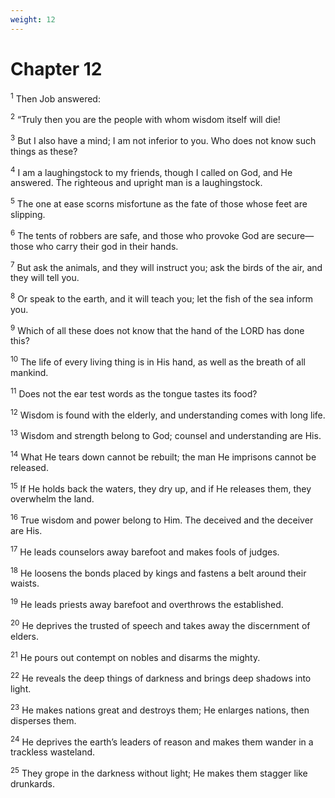 ```yaml
---
weight: 12
---
```


# Chapter 12

<sup>1</sup> Then Job answered: 

<sup>2</sup> “Truly then you are the people with whom wisdom itself will die! 

<sup>3</sup> But I also have a mind; I am not inferior to you. Who does not know such things as these? 

<sup>4</sup> I am a laughingstock to my friends, though I called on God, and He answered. The righteous and upright man is a laughingstock. 

<sup>5</sup> The one at ease scorns misfortune as the fate of those whose feet are slipping. 

<sup>6</sup> The tents of robbers are safe, and those who provoke God are secure— those who carry their god in their hands. 

<sup>7</sup> But ask the animals, and they will instruct you; ask the birds of the air, and they will tell you. 

<sup>8</sup> Or speak to the earth, and it will teach you; let the fish of the sea inform you. 

<sup>9</sup> Which of all these does not know that the hand of the LORD has done this? 

<sup>10</sup> The life of every living thing is in His hand, as well as the breath of all mankind. 

<sup>11</sup> Does not the ear test words as the tongue tastes its food? 

<sup>12</sup> Wisdom is found with the elderly, and understanding comes with long life. 

<sup>13</sup> Wisdom and strength belong to God; counsel and understanding are His. 

<sup>14</sup> What He tears down cannot be rebuilt; the man He imprisons cannot be released. 

<sup>15</sup> If He holds back the waters, they dry up, and if He releases them, they overwhelm the land. 

<sup>16</sup> True wisdom and power belong to Him. The deceived and the deceiver are His. 

<sup>17</sup> He leads counselors away barefoot and makes fools of judges. 

<sup>18</sup> He loosens the bonds placed by kings and fastens a belt around their waists. 

<sup>19</sup> He leads priests away barefoot and overthrows the established. 

<sup>20</sup> He deprives the trusted of speech and takes away the discernment of elders. 

<sup>21</sup> He pours out contempt on nobles and disarms the mighty. 

<sup>22</sup> He reveals the deep things of darkness and brings deep shadows into light. 

<sup>23</sup> He makes nations great and destroys them; He enlarges nations, then disperses them. 

<sup>24</sup> He deprives the earth’s leaders of reason and makes them wander in a trackless wasteland. 

<sup>25</sup> They grope in the darkness without light; He makes them stagger like drunkards. 


